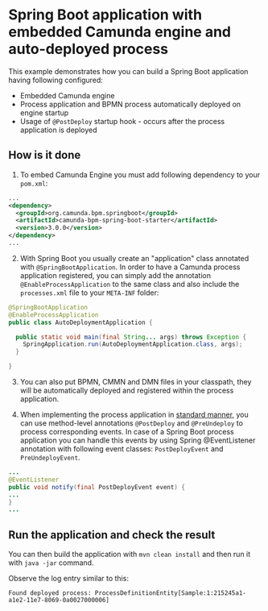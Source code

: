 # Spring Boot application with embedded Camunda engine and auto-deployed process

This example demonstrates how you can build a Spring Boot application having following configured:
* Embedded Camunda engine
* Process application and BPMN process automatically deployed on engine startup
* Usage of `@PostDeploy` startup hook - occurs after the process application is deployed

## How is it done

1. To embed Camunda Engine you must add following dependency to your `pom.xml`:

```xml
...
<dependency>
  <groupId>org.camunda.bpm.springboot</groupId>
  <artifactId>camunda-bpm-spring-boot-starter</artifactId>
  <version>3.0.0</version>
</dependency>
...
```

2. With Spring Boot you usually create an "application" class annotated with `@SpringBootApplication`. In order to have a Camunda process application
registered, you can simply add the annotation `@EnableProcessApplication` to the same class and also include the `processes.xml` file to your `META-INF` folder:

```java
@SpringBootApplication
@EnableProcessApplication
public class AutoDeploymentApplication {

  public static void main(final String... args) throws Exception {
    SpringApplication.run(AutoDeploymentApplication.class, args);
  }

}
```

3. You can also put BPMN, CMMN and DMN files in your classpath, they will be automatically deployed and registered within the process application.

4. When implementing the process application in [standard manner](https://docs.camunda.org/manual/7.9/user-guide/process-applications/the-process-application-class/),
 you can use method-level annotations `@PostDeploy` and `@PreUndeploy` to process corresponding events. In case of a Spring Boot 
 process application you can handle this events by using Spring @EventListener annotation with following event classes: 
`PostDeployEvent` and `PreUndeployEvent`.

```java
...
@EventListener
public void notify(final PostDeployEvent event) {
...
}
...
```
 
## Run the application and check the result

You can then build the application with `mvn clean install` and then run it with `java -jar` command.

Observe the log entry similar to this: 

`Found deployed process: ProcessDefinitionEntity[Sample:1:215245a1-a1e2-11e7-8069-0a0027000006]`
